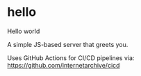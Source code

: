 # hello
Hello world

A simple JS-based server that greets you.

Uses GitHub Actions for CI/CD pipelines via:
https://github.com/internetarchive/cicd



